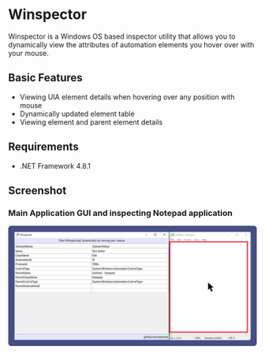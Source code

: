 # Winspector
Winspector is a Windows OS based inspector utility that allows you to dynamically view the attributes of automation elements you hover over with your mouse.

## Basic Features
* Viewing UIA element details when hovering over any position with mouse
* Dynamically updated element table
* Viewing element and parent element details

## Requirements
* .NET Framework 4.8.1

## Screenshot
### Main Application GUI and inspecting Notepad application
![Alt text](https://github.com/adilsezer/Winspector/blob/main/Winspector/Assets/winspector_screenshot.png?raw=true "Winspector")
